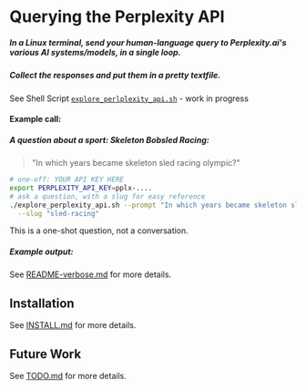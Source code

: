 <!-- markdownlint-disable MD001 MD022 MD026  -->
# Querying the Perplexity API

##### In a Linux terminal, send your human-language query to Perplexity.ai's various AI systems/models, in a single loop.  
##### Collect the responses and put them in a pretty textfile.

See Shell Script [`explore_perlplexity_api.sh`](explore_perplexity_api.sh) - work in progress

#### Example call:

##### A question about a sport: Skeleton Bobsled Racing:  

> "In which years became skeleton sled racing olympic?"

```bash
# one-off: YOUR API KEY HERE
export PERPLEXITY_API_KEY=pplx-....
# ask a question, with a slug for easy reference
./explore_perplexity_api.sh --prompt "In which years became skeleton sled racing olympic?" \
  --slug "sled-racing"
```

This is a one-shot question, not a conversation.

##### Example output:

See [README-verbose.md](README-verbose.md) for more details.

## Installation

See [INSTALL.md](INSTALL.md) for more details.

## Future Work

See [TODO.md](TODO.md) for more details.
